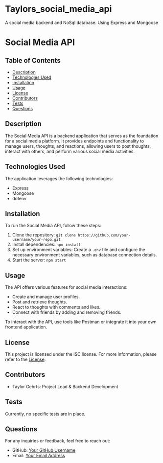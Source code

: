 # Taylors_social_media_api
A social media backend and NoSql database. Using Express and Mongoose

# Social Media API

## Table of Contents
- [Description](#description)
- [Technologies Used](#technologies-used)
- [Installation](#installation)
- [Usage](#usage)
- [License](#license)
- [Contributors](#contributors)
- [Tests](#tests)
- [Questions](#questions)

## Description
The Social Media API is a backend application that serves as the foundation for a social media platform. It provides endpoints and functionality to manage users, thoughts, and reactions, allowing users to post thoughts, interact with others, and perform various social media activities.

## Technologies Used
The application leverages the following technologies:
- Express
- Mongoose
- dotenv

## Installation
To run the Social Media API, follow these steps:
1. Clone the repository: `git clone https://github.com/your-username/your-repo.git`
2. Install dependencies: `npm install`
3. Set up environment variables: Create a `.env` file and configure the necessary environment variables, such as database connection details.
4. Start the server: `npm start`

## Usage
The API offers various features for social media interactions:
- Create and manage user profiles.
- Post and retrieve thoughts.
- React to thoughts with comments and likes.
- Connect with friends by adding and removing friends.

To interact with the API, use tools like Postman or integrate it into your own frontend application.

## License
This project is licensed under the ISC license. For more information, please refer to the [License](https://opensource.org/licenses/ISC).

## Contributors
- Taylor Gehrts: Project Lead & Backend Development

## Tests
Currently, no specific tests are in place.

## Questions
For any inquiries or feedback, feel free to reach out:
- GitHub: [Your GitHub Username](https://github.com/your-username)
- Email: [Your Email Address](mailto:youremail@example.com)

